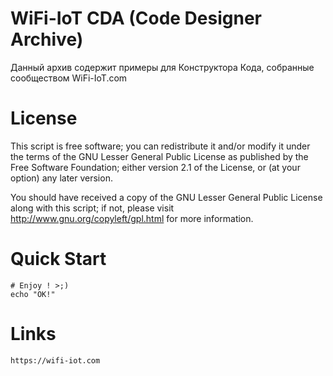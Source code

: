 WiFi-IoT CDA (Code Designer Archive)
====================================

Данный архив содержит примеры для Конструктора Кода, собранные сообществом WiFi-IoT.com


License
=======

This script is free software; you can redistribute it and/or modify it under the terms of
the GNU Lesser General Public License as published by the Free Software Foundation;
either version 2.1 of the License, or (at your option) any later version.

You should have received a copy of the GNU Lesser General Public License along with this
script; if not, please visit http://www.gnu.org/copyleft/gpl.html for more information.


Quick Start
===========

	# Enjoy ! >;)
	echo "OK!"

Links
=====

	https://wifi-iot.com
